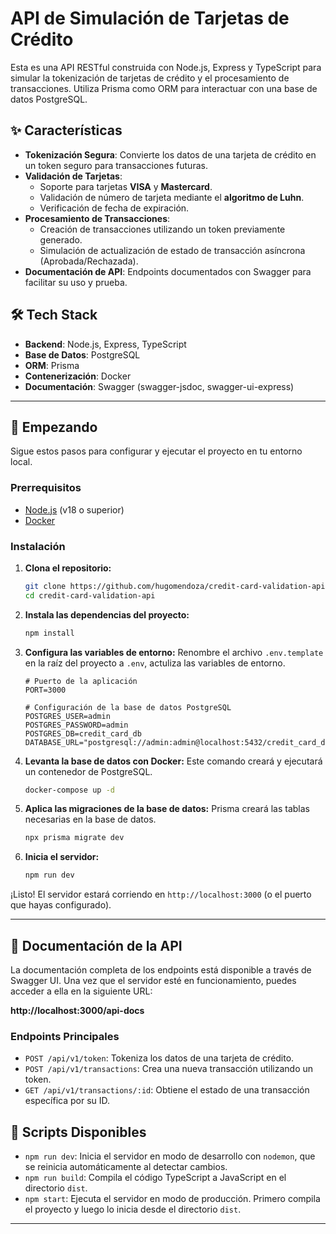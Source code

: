 # API de Simulación de Tarjetas de Crédito

Esta es una API RESTful construida con Node.js, Express y TypeScript para simular la tokenización de tarjetas de crédito y el procesamiento de transacciones. Utiliza Prisma como ORM para interactuar con una base de datos PostgreSQL.

## ✨ Características

- **Tokenización Segura**: Convierte los datos de una tarjeta de crédito en un token seguro para transacciones futuras.
- **Validación de Tarjetas**:
  - Soporte para tarjetas **VISA** y **Mastercard**.
  - Validación de número de tarjeta mediante el **algoritmo de Luhn**.
  - Verificación de fecha de expiración.
- **Procesamiento de Transacciones**:
  - Creación de transacciones utilizando un token previamente generado.
  - Simulación de actualización de estado de transacción asíncrona (Aprobada/Rechazada).
- **Documentación de API**: Endpoints documentados con Swagger para facilitar su uso y prueba.

## 🛠️ Tech Stack

- **Backend**: Node.js, Express, TypeScript
- **Base de Datos**: PostgreSQL
- **ORM**: Prisma
- **Contenerización**: Docker
- **Documentación**: Swagger (swagger-jsdoc, swagger-ui-express)

---

## 🚀 Empezando

Sigue estos pasos para configurar y ejecutar el proyecto en tu entorno local.

### Prerrequisitos

- [Node.js](https://nodejs.org/) (v18 o superior)
- [Docker](https://www.docker.com/products/docker-desktop/)

### Instalación

1.  **Clona el repositorio:**
    ```bash
    git clone https://github.com/hugomendoza/credit-card-validation-api.git
    cd credit-card-validation-api
    ```

2.  **Instala las dependencias del proyecto:**
    ```bash
    npm install
    ```

3.  **Configura las variables de entorno:**
    Renombre el archivo `.env.template` en la raíz del proyecto a `.env`, actuliza las variables de entorno.

    ```env
    # Puerto de la aplicación
    PORT=3000

    # Configuración de la base de datos PostgreSQL
    POSTGRES_USER=admin
    POSTGRES_PASSWORD=admin
    POSTGRES_DB=credit_card_db
    DATABASE_URL="postgresql://admin:admin@localhost:5432/credit_card_db"
    ```

4.  **Levanta la base de datos con Docker:**
    Este comando creará y ejecutará un contenedor de PostgreSQL.
    ```bash
    docker-compose up -d
    ```

5.  **Aplica las migraciones de la base de datos:**
    Prisma creará las tablas necesarias en la base de datos.
    ```bash
    npx prisma migrate dev
    ```

6.  **Inicia el servidor:**
    ```bash
    npm run dev
    ```

¡Listo! El servidor estará corriendo en `http://localhost:3000` (o el puerto que hayas configurado).

---

## 📄 Documentación de la API

La documentación completa de los endpoints está disponible a través de Swagger UI. Una vez que el servidor esté en funcionamiento, puedes acceder a ella en la siguiente URL:

**http://localhost:3000/api-docs**

### Endpoints Principales

- `POST /api/v1/token`: Tokeniza los datos de una tarjeta de crédito.
- `POST /api/v1/transactions`: Crea una nueva transacción utilizando un token.
- `GET /api/v1/transactions/:id`: Obtiene el estado de una transacción específica por su ID.

## 📜 Scripts Disponibles

- `npm run dev`: Inicia el servidor en modo de desarrollo con `nodemon`, que se reinicia automáticamente al detectar cambios.
- `npm run build`: Compila el código TypeScript a JavaScript en el directorio `dist`.
- `npm start`: Ejecuta el servidor en modo de producción. Primero compila el proyecto y luego lo inicia desde el directorio `dist`.

---
